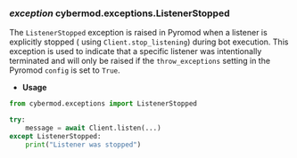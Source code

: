 ### *exception* cybermod.exceptions.ListenerStopped

The `ListenerStopped` exception is raised in Pyromod when a listener is explicitly stopped (
using `Client.stop_listening`) during bot execution. This
exception is used to indicate that a specific listener was intentionally terminated and will only be raised if
the `throw_exceptions` setting in the Pyromod `config` is set to `True`.

* **Usage**

```python
from cybermod.exceptions import ListenerStopped

try:
    message = await Client.listen(...)
except ListenerStopped:
    print("Listener was stopped")
```